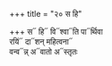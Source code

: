 +++
title = "२० स हि"

+++
स᳓ हि᳓ वि᳓श्वा᳓ति पा᳓र्थिवा  
रयिं᳓ दा᳓शन् महित्वना᳓  
वन्व᳓न्न् अ᳓वातो अ᳓स्तृतः